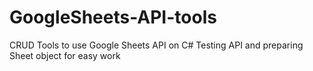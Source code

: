 # GoogleSheets-API-tools
CRUD Tools to use Google Sheets API on C#
Testing API and preparing Sheet object for easy work
